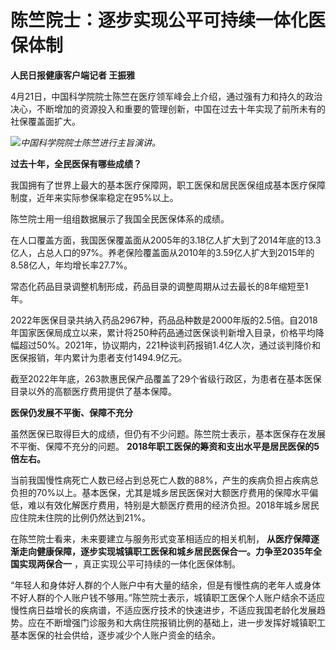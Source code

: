 # 陈竺院士：逐步实现公平可持续一体化医保体制

**人民日报健康客户端记者 王振雅**

4月21日，中国科学院院士陈竺在医疗领军峰会上介绍，通过强有力和持久的政治决心，不断增加的资源投入和重要的管理创新，中国在过去十年实现了前所未有的社保覆盖面扩大。

![](https://inews.gtimg.com/om_bt/ORanrTpll9Quv7nhx_NYSpKz_y6S38Wb7ATffrWTyRpyEAA/1000)_中国科学院院士陈竺进行主旨演讲。_

**过去十年，全民医保有哪些成绩？**

我国拥有了世界上最大的基本医疗保障网，职工医保和居民医保组成基本医疗保障制度，近年来实际参保率稳定在95%以上。

陈竺院士用一组组数据展示了我国全民医保体系的成绩。

在人口覆盖方面，我国医保覆盖面从2005年的3.18亿人扩大到了2014年底的13.3亿人，占总人口的97%。养老保险覆盖面从2010年的3.59亿人扩大到2015年的8.58亿人，年均增长率27.7%。

常态化药品目录调整机制形成，药品目录的调整周期从过去最长的8年缩短至1年。

2022年医保目录共纳入药品2967种，药品品种数是2000年版的2.5倍。自2018年国家医保局成立以来，累计将250种药品通过医保谈判新增入目录，价格平均降幅超过50%。2021年，协议期内，221种谈判药报销1.4亿人次，通过谈判降价和医保报销，年内累计为患者支付1494.9亿元。

截至2022年年底，263款惠民保产品覆盖了29个省级行政区，为患者在基本医保目录以外的高额医疗费用提供了基本保障。

**医保仍发展不平衡、保障不充分**

虽然医保已取得巨大的成绩，但仍有不少问题。陈竺院士表示，基本医保存在发展不平衡、保障不充分的问题。
**2018年职工医保的筹资和支出水平是居民医保的5倍左右。**

当前我国慢性病死亡人数已经占到总死亡人数的88%，产生的疾病负担占疾病总负担的70%以上。基本医保，尤其是城乡居民医保对大额医疗费用的保障水平偏低，难以有效化解医疗费用，特别是大额医疗费用的经济负担。2018年城乡居民应住院未住院的比例仍然达到21%。

在陈竺院士看来，未来要建立与服务形式变革相适应的相关机制，
**从医疗保障逐渐走向健康保障，逐步实现城镇职工医保和城乡居民医保合一。力争至2035年全国实现两保合一** ，真正实现公平可持续的一体化医保体制。

“年轻人和身体好人群的个人账户中有大量的结余，但是有慢性病的老年人或身体不好人群的个人账户钱不够用。”陈竺院士表示，城镇职工医保个人账户结余不适应慢性病日益增长的疾病谱，不适应医疗技术的快速进步，不适应我国老龄化发展趋势。应在不断增强门诊服务和大病住院报销比例的基础上，进一步发挥好城镇职工基本医保的社会供给，逐步减少个人账户资金的结余。

